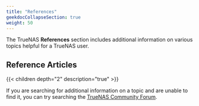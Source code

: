 ```yaml
---
title: "References"
geekdocCollapseSection: true
weight: 50
---
```


The TrueNAS **References** section includes additional information on various topics helpful for a TrueNAS user.

## Reference Articles

{{< children depth="2" description="true" >}}

If you are searching for additional information on a topic and are unable to find it, you can try searching the [TrueNAS Community Forum](https://www.truenas.com/community/).

